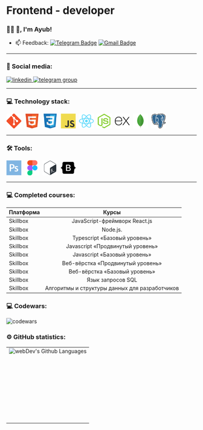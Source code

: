 # Frontend - developer

### :man_technologist: 👋, I'm Ayub!

-   :mailbox: Feedback: [![Telegram Badge](https://img.shields.io/badge/-userf1ame-blue?style=flat&logo=Telegram&logoColor=white)](https://t.me/f1llzzz) [![Gmail Badge](https://img.shields.io/badge/-Gmail-red?style=flat&logo=Gmail&logoColor=white)](mailto:shakhgiriev.feedback@gmail.com)

---

### 🤝 Social media:

  <div id="badges">
    <a href="https://www.linkedin.com/in/ayun-sh-51473a26b/" target="_blank">
      <img src="https://cdn-icons-png.flaticon.com/512/2504/2504799.png" width="40" height="40" alt="linkedin" />
    </a>
    <a href="https://t.me/userf1ame" target="_blank">
      <img src="https://cdn-icons-png.flaticon.com/512/2111/2111646.png" width="40" height="40" alt="telegram group" />
    </a>
  </div>

---

### 💻 Technology stack:

<div>
  <img src="https://github.com/devicons/devicon/blob/master/icons/git/git-original.svg" title="git" alt="git" width="40" height="40"/>&nbsp;
  <img src="https://github.com/devicons/devicon/blob/master/icons/html5/html5-original.svg" title="html5" alt="html5" width="40" height="40"/>&nbsp;
  <img src="https://github.com/devicons/devicon/blob/master/icons/css3/css3-original.svg" title="css" alt="css" width="40" height="40"/>&nbsp;
  <img src="https://github.com/devicons/devicon/blob/master/icons/javascript/javascript-original.svg" title="javascript" alt="javascript" width="40" height="40"/>&nbsp;
  <img src="https://github.com/devicons/devicon/blob/master/icons/react/react-original.svg" title="reactjs" alt="reactjs" width="40" height="40"/>&nbsp;
  <img src="https://github.com/devicons/devicon/blob/master/icons/nodejs/nodejs-original.svg" title="nodejs" alt="nodejs" width="40" height="40"/>&nbsp;
  <img src="https://github.com/devicons/devicon/blob/master/icons/express/express-original.svg" title="express" alt="express" width="40" height="40"/>&nbsp;
  <img src="https://github.com/devicons/devicon/blob/master/icons/mongodb/mongodb-original.svg" title="mongodb" alt="mongodb" width="40" height="40"/>&nbsp;
  <img src="https://github.com/devicons/devicon/blob/master/icons/postgresql/postgresql-original.svg" title="postgresql" alt="postgresql" width="40" height="40"/>&nbsp;
</div>

---

### 🛠 Tools:

<div>
  <img src="https://github.com/devicons/devicon/blob/master/icons/photoshop/photoshop-plain.svg" title="photoshop" alt="photoshop" width="40" height="40"/>&nbsp;
  <img src="https://github.com/devicons/devicon/blob/master/icons/figma/figma-original.svg" title="figma" alt="figma" width="40" height="40"/>&nbsp;
  <img src="https://github.com/devicons/devicon/blob/master/icons/bash/bash-plain.svg" title="bash" alt="bash" width="40" height="40"/>&nbsp;
  <img src="https://github.com/devicons/devicon/blob/master/icons/bootstrap/bootstrap-plain.svg" title="bootstrap" alt="bootstrap" width="40" height="40"/>&nbsp;
 </div>

---

### 💻 Completed courses:

| Платформа |                     Курсы                      |
| --------- | :--------------------------------------------: |
| Skillbox  |         JavaScript-фреймворк React.js          |
| Skillbox  |                    Node.js.                    |
| Skillbox  |          Typescript «Базовый уровень»          |
| Skillbox  |        Javascript «Продвинутый уровень»        |
| Skillbox  |          Javascript «Базовый уровень»          |
| Skillbox  |       Веб-вёрстка «Продвинутый уровень»        |
| Skillbox  |         Веб-вёрстка «Базовый уровень»          |
| Skillbox  |               Язык запросов SQL                |
| Skillbox  | Алгоритмы и структуры данных для разработчиков |

### 💻 Codewars:

![codewars](https://www.codewars.com/users/krizz155/badges/large)

### ⚙️ GitHub statistics:

<table>
  <tr>
    <td>
      <img width="100%" height="195px" align="right" alt="webDev's Github Languages" src="https://github-readme-stats-sigma-five.vercel.app/api/top-langs/?username=AyubCompetitor&layout=compact&theme=vision-friendly-dark" />
    </td>
  </tr>
</table>
